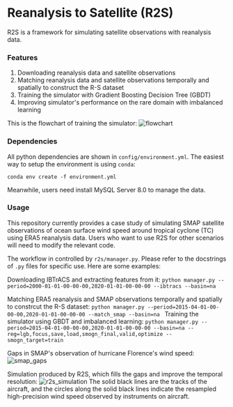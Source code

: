 # Reanalysis to Satellite (R2S)

R2S is a framework for simulating satellite observations with reanalysis data.

### Features

1. Downloading reanalysis data and satellite observations
2. Matching reanalysis data and satellite observations temporally and spatially to construct the R-S dataset
3. Training the simulator with Gradient Boosting Decision Tree (GBDT)
4. Improving simulator's performance on the rare domain with imbalanced learning

This is the flowchart of training the simulator:
<img alt="flowchart" src=https://github.com/Neo-101/R2S/raw/master/flowchart.png>

### Dependencies

All python dependencies are shown in `config/environment.yml`. The easiest way to setup the environment is using `conda`:
```
conda env create -f environment.yml
```

Meanwhile, users need install MySQL Server 8.0 to manage the data.

### Usage

This repository currently provides a case study of simulating SMAP satellite observations of ocean surface wind speed around tropical cyclone (TC) using ERA5 reanalysis data. Users who want to use R2S for other scenarios will need to modify the relevant code.

The workflow in controlled by `r2s/manager.py`. Please refer to the docstrings of `.py` files for specific use. Here are some examples:

Downloading IBTrACS and extracting features from it:
`
python manager.py --period=2000-01-01-00-00-00,2020-01-01-00-00-00 --ibtracs --basin=na
`

Matching ERA5 reanalysis and SMAP observations temporally and spatially to constrcut the R-S dataset:
`
python manager.py --period=2015-04-01-00-00-00,2020-01-01-00-00-00 --match_smap --basin=na 
`
Training the simulator using GBDT and imbalanced learning:
`
python manager.py --period=2015-04-01-00-00-00,2020-01-01-00-00-00 --basin=na --reg=lgb,focus,save,load,smogn_final,valid,optimize --smogn_target=train
`

Gaps in SMAP's observation of hurricane Florence's wind speed:
<img alt="smap_gaps" src=https://github.com/Neo-101/R2S/raw/master/smap_gaps.png>

Simulation produced by R2S, which fills the gaps and improve the temporal resolution:
<img alt="r2s_simulation" src=https://github.com/Neo-101/R2S/raw/master/r2s_simulation.png>
The solid black lines are the tracks of the aircraft, and the circles along the solid black lines indicate the resampled high-precision wind speed observed by instruments on aircraft.
